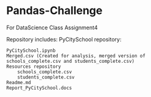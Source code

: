 # Pandas-Challenge
For DataScience Class Assignment4

Repository includes:
PyCitySchool repository:

    PyCitySchool.ipynb
    Merged.csv (Created for analysis, merged version of schools_complete.csv and students_complete.csv)
    Resources repository
        schools_complete.csv
        students_complete.csv
    Readme.md
    Report_PyCitySchool.docs

